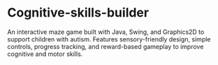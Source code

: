 # Cognitive-skills-builder
An interactive maze game built with Java, Swing, and Graphics2D to support children with autism. Features sensory-friendly design, simple controls, progress tracking, and reward-based gameplay to improve cognitive and motor skills.
